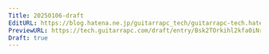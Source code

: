 ```yaml
---
Title: 20250106-draft
EditURL: https://blog.hatena.ne.jp/guitarrapc_tech/guitarrapc-tech.hatenablog.com/atom/entry/6802418398317954590
PreviewURL: https://tech.guitarrapc.com/draft/entry/Bsk2TOrkihl2kfa0iNr4wTjZdfc
Draft: true
---
```


